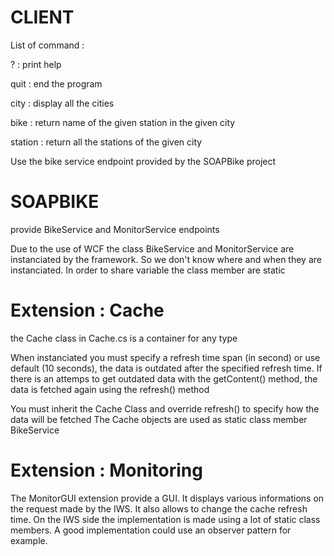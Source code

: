 # CLIENT

List of command : 

? : print help

quit : end the program

city : display all the cities

bike <city> <station> : return name of the given station in the given city

station <city> : return all the stations of the given city

Use the bike service endpoint provided by the SOAPBike project

# SOAPBIKE

provide BikeService and MonitorService endpoints

Due to the use of WCF the class BikeService and MonitorService are instanciated by the framework. 
So we don't know where and when they are instanciated. In order to share variable the class member are static 


# Extension : Cache 

the Cache class in Cache.cs is a container for any type

When instanciated you must specify a refresh time span (in second) or use default (10 seconds), 
the data is outdated after the specified refresh time. If there is an attemps to get outdated data with the getContent() method, 
the data is fetched again using the refresh() method

You must inherit the Cache Class and override refresh() to specify how the data will be fetched
The Cache objects are used as static class member BikeService

# Extension : Monitoring

The MonitorGUI extension provide a GUI. It displays various informations on the request made by the IWS. 
It also allows to change the cache refresh time. On the IWS side the implementation is made using a lot of static class members. 
A good implementation could use an observer pattern for example.

